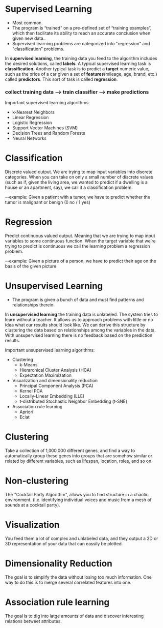 # Supervised Learning

+ Most common.
+ The program is “trained” on a pre-defined set of “training examples”, which then facilitate its ability to reach an accurate conclusion when given new data..
+ Supervised learning problems are categorized into "regression" and "classification" problems.

In **supervised learning**, the training data you feed to the algorithm includes the desired solutions, called **labels**. A typical supervised learning task is **classification**. Another typical task is to predict a **target** numeric value, such as the price of a car given a set of **features**(mileage, age, brand, etc.) called **predictors**. This sort of task is called **regression**.

### collect training data --> train classifier --> make predictions 

Important supervised learning algorithms: 
+ k-Nearest Neighbors
+ Linear Regression
+ Logistic Regression
+ Support Vector Machines (SVM)
+ Decision Trees and Random Forests 
+ Neural Networks 

# Classification 
Discrete valued output. We are trying to map input variables into discrete categories. When you can take on only a small number of discrete values (such as if, given the living area, we wanted to predict if a dwelling is a house or an apartment, say), we call it a classification problem.   

--example: Given a patient with a tumor, we have to predict whether the tumor is malignant or benign (0 no / 1 yes) 

# Regression
Predict continuous valued output. Meaning that we are trying to map input variables to some continuous function. When the target variable that we’re trying to predict is continuous we call the learning problem a regression problem. 

--example: Given a picture of a person, we have to predict their age on the basis of the given picture

# Unsupervised Learning

+ The program is given a bunch of data and must find patterns and relationships therein.

In **unsupervised learning** the training data is unlabeled. The system tries to learn without a teacher. It allows us to approach problems with little or no idea what our results should look like. We can derive this structure by clustering the data based on relationships among the variables in the data. With unsupervised learning there is no feedback based on the prediction results.

Important unsupervised learning algorithms: 
+ Clustering 
   + k-Means
   + Hierarchical Cluster Analysis (HCA)
   + Expectation Maximization
+ Visualization and dimensionality reduction
   + Principal Component Analysis (PCA)
   + Kernel PCA
   + Locally-Linear Embedding (LLE)
   + t-distributed Stochastic Neighbor Embedding (t-SNE)
+ Association rule learning 
   + Apriori 
   + Eclat

# Clustering

Take a collection of 1,000,000 different genes, and find a way to automatically group these genes into groups that are somehow similar or related by different variables, such as lifespan, location, roles, and so on.

# Non-clustering

The "Cocktail Party Algorithm", allows you to find structure in a chaotic environment. (i.e. identifying individual voices and music from a mesh of sounds at a cocktail party).

# Visualization
You feed them a lot of complex and unlabeled data, and they output a 2D or 3D representation of your data that can eassily be plotted.

# Dimensionality Reduction
The goal is to simplify the data without losing too much information. One way to do this is to merge several correlated features into one. 

# Association rule learning
The goal is to dig into latge amounts of data and discover interesting relations betweet attributes. 

